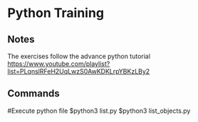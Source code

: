 # Python Training

## Notes
The exercises follow the advance python tutorial
https://www.youtube.com/playlist?list=PLqnslRFeH2UqLwzS0AwKDKLrpYBKzLBy2


## Commands

#Execute python file
$python3 list.py
$python3 list_objects.py